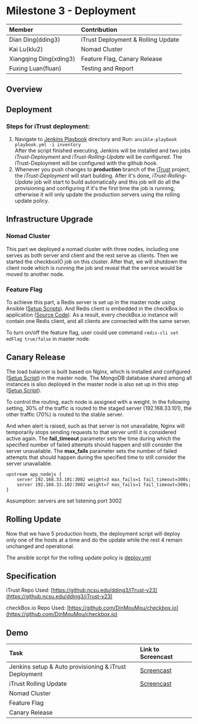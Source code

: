 # Milestone 3 - Deployment #

| Member                 | Contribution |
| :---                   | :---         |
| Dian Ding(dding3)      | iTrust Deployment & Rolling Update |
| Kai Lu(klu2)           | Nomad Cluster |
| Xiangqing Ding(xding3) | Feature Flag, Canary Release |
| Fuxing Luan(fluan)     | Testing and Report |

## Overview ##

## Deployment ##

### Steps for iTrust deployment: 
1. Navigate to [Jenkins Playbook](Deployment/Jenkins) directory and Run: `ansible-playbook playbook.yml -i inventory`  
After the script finished executing, Jenkins will be installed and two jobs *iTrust-Deployment* and *iTrust-Rolling-Update* will be configured. The iTrust-Deployment will be configured with the github hook.
2. Whenever you push changes to **production** branch of the [iTrust](https://github.ncsu.edu/dding3/iTrust-v23) project, the *iTrust-Deployment* will start building. After it's done, *iTrust-Rolling-Update* job will start to build automatically and this job will do all the provisioning and configuring if it's the first time the job is running, otherwise it will only update the production servers using the rolling update policy.

## Infrastructure Upgrade ##

### Nomad Cluster ###
This part we deployed a nomad cluster with three nodes, including one serves as both server and client and the rest serve as clients. Then we started the checkboxIO job on this cluster. After that, we will shutdown the client node which is running the job and reveal that the service would be moved to another node.

### Feature Flag ###
To achieve this part, a Redis server is set up in the master node using Ansible ([Setup Scripts](https://github.ncsu.edu/dding3/DevOps/tree/M3/Feature%20Flag/Redis%20Server)). And Redis client is embedded in the checkBox.io application ([Source Code](https://github.com/DinMouMou/checkbox.io/blob/master/server-side/site/server.js)). As a result, every checkBox.io instance will contain one Redis client, and all clients are connected with the same server. 

To turn on/off the feature flag, user could use command `redis-cli set mdFlag true/false` in master node. 

## Canary Release ##
The load balancer is built based on Nginx, which is installed and configured ([Setup Script](https://github.ncsu.edu/dding3/DevOps/tree/M3/Canary%20Release/Proxy/roles/proxy)) in the master node. The MongoDB database shared among all instances is also deployed in the master node is also set up in this step ([Setup Script](https://github.ncsu.edu/dding3/DevOps/tree/M3/Canary%20Release/Proxy/roles/mongodb)). 

To control the routing, each node is assigned with a weight. In the following setting, 30% of the traffic is routed to the staged server (192.168.33.101), the other traffic (70%) is routed to the stable server. 

And when alert is raised, such as that server is not unavailable, Nginx will temporarily stops sending requests to that server until it is considered active again. The **fail\_timeout** parameter sets the time during which the specified number of failed attempts should happen and still consider the server unavailable. The **max\_fails** parameter sets the number of failed attempts that should happen during the specified time to still consider the server unavailable.

    upstream app_nodejs {
		server 192.168.33.101:3002 weight=3 max_fails=1 fail_timeout=300s;
		server 192.168.33.102:3002 weight=7 max_fails=1 fail_timeout=300s;
    }

Assumption: servers are set listening port 3002

## Rolling Update ##
Now that we have 5 production hosts, the deployment script will deploy only one of the hosts at a time and do the update while the rest 4 remain unchanged and operational.

The ansible script for the rolling update policy is [deploy.yml](Deployment/iTrustPostBuild/deploy.yml)

## Specification ##

iTrust Repo Used: [https://github.ncsu.edu/dding3/iTrust-v23](https://github.ncsu.edu/dding3/iTrust-v23)

checkBox.io Repo Used: [https://github.com/DinMouMou/checkbox.io](https://github.com/DinMouMou/checkbox.io)

## Demo ##

| Task                 | Link to Screencast |
| :---                   | :---         |
| Jenkins setup & Auto provisioning & iTrust Deployment      | [Screencast](https://youtu.be/yWBvSd69BpU)  |
| iTrust Rolling Update           | [Screencast](https://youtu.be/Kp_WuSoyhBw) |
| Nomad Cluster           |  |
| Feature Flag |  |
| Canary Release | |

